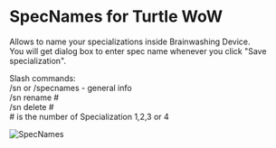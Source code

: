 # SpecNames for Turtle WoW
Allows to name your specializations inside Brainwashing Device.<br>
You will get dialog box to enter spec name whenever you click "Save specialization".<br>

Slash commands:<br>
/sn or /specnames - general info<br>
/sn rename #<br>
/sn delete #<br>
\# is the number of Specialization 1,2,3 or 4<br>

![SpecNames](https://github.com/user-attachments/assets/42581cc0-e464-4a0e-a637-d762c27625f3)
